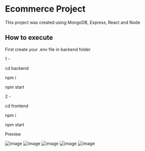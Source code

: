 # Ecommerce Project
This project was created using MongoDB, Express, React and Node

## How to execute

First create your .env file in backend folder



1 -

cd backend

npm i

npm start

2 -

cd frontend

npm i

npm start


Preview


![image](https://user-images.githubusercontent.com/93054457/157277201-40a3e533-7533-4014-be86-c3fefe6890ce.png)
![image](https://user-images.githubusercontent.com/93054457/157277515-18818d2c-f74e-49b7-a226-3e076d663fe0.png)
![image](https://user-images.githubusercontent.com/93054457/157277309-90df9687-7323-46b7-8920-9d186ab59dfd.png)
![image](https://user-images.githubusercontent.com/93054457/157278113-f436692a-9dda-4198-86c1-023af1e2c907.png)
![image](https://user-images.githubusercontent.com/93054457/157278542-fdea6ae6-6af8-449c-b20e-ca78db565f10.png)



